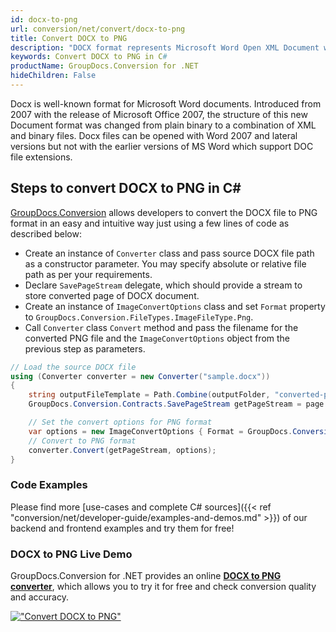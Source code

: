 ```yaml
---
id: docx-to-png
url: conversion/net/convert/docx-to-png
title: Convert DOCX to PNG
description: "DOCX format represents Microsoft Word Open XML Document with .docx extension. Learn how to convert DOCX to PNG file programmatically in C# language using GroupDocs.Conversion for .NET library."
keywords: Convert DOCX to PNG in C#
productName: GroupDocs.Conversion for .NET
hideChildren: False
---
```


Docx is well-known format for Microsoft Word documents. Introduced from 2007 with the release of Microsoft Office 2007, the structure of this new Document format was changed from plain binary to a combination of XML and binary files. Docx files can be opened with Word 2007 and lateral versions but not with the earlier versions of MS Word which support DOC file extensions.

## Steps to convert DOCX to PNG in C#

[GroupDocs.Conversion](https://products.groupdocs.com/conversion/net) allows developers to convert the DOCX file to PNG format in an easy and intuitive way just using a few lines of code as described below:

* Create an instance of `Converter` class and pass source DOCX file path as a constructor parameter. You may specify absolute or relative file path as per your requirements. 
* Declare `SavePageStream` delegate, which should provide a stream to store converted page of DOCX document.
* Create an instance of `ImageConvertOptions` class and set `Format` property to `GroupDocs.Conversion.FileTypes.ImageFileType.Png`.
* Call `Converter` class `Convert` method and pass the filename for the converted PNG file and the `ImageConvertOptions` object from the previous step as parameters.

```csharp
// Load the source DOCX file
using (Converter converter = new Converter("sample.docx"))
{
    string outputFileTemplate = Path.Combine(outputFolder, "converted-page-{0}.png");
    GroupDocs.Conversion.Contracts.SavePageStream getPageStream = page => new FileStream(string.Format(outputFileTemplate, page), FileMode.Create);

    // Set the convert options for PNG format
    var options = new ImageConvertOptions { Format = GroupDocs.Conversion.FileTypes.ImageFileType.Png };   
    // Convert to PNG format
    converter.Convert(getPageStream, options);
}
```

### Code Examples

Please find more [use-cases and complete C# sources]({{< ref "conversion/net/developer-guide/examples-and-demos.md" >}}) of our backend and frontend examples and try them for free!

### DOCX to PNG Live Demo

GroupDocs.Conversion for .NET provides an online [**DOCX to PNG converter**](https://products.groupdocs.app/conversion/docx-to-png), which allows you to try it for free and check conversion quality and accuracy.

[!["Convert DOCX to PNG"](conversion/net/images/convert-to-png/convert-docx-to-png.png)](https://products.groupdocs.app/conversion/docx-to-png)